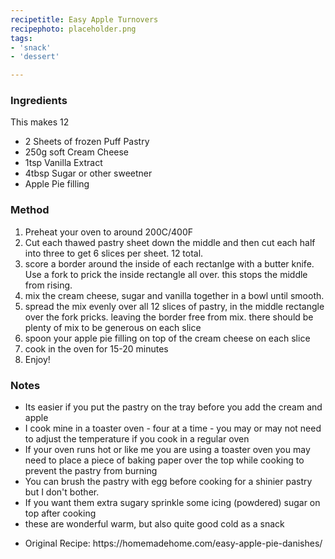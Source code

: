 ```yaml
---
recipetitle: Easy Apple Turnovers
recipephoto: placeholder.png
tags:  
- 'snack'
- 'dessert'

---
```


<!--Ingredients List-->
<h3>Ingredients</h3>

<p>This makes 12</p>
 
<div class="ingredients">
<ul>
<li>2 Sheets of frozen Puff Pastry</li>
<li>250g soft Cream Cheese</li>
<li>1tsp Vanilla Extract</li>
<li>4tbsp Sugar or other sweetner</li>
<li>Apple Pie filling</li>
</ul>
</div>

<!-- Method -->
<h3>Method</h3>
<div class="method">
<ol>
<li>Preheat your oven to around 200C/400F </li>
<li>Cut each thawed pastry sheet down the middle and then cut each half into three to get 6 slices per sheet. 12 total. </li>
<li>score a border around the inside of each rectanlge with a butter knife. Use a fork to prick the inside rectangle all over. this stops the middle from rising.</li>
<li>mix the cream cheese, sugar and vanilla together in a bowl until smooth.</li>
<li>spread the mix evenly over all 12 slices of pastry, in the middle rectangle over the fork pricks. leaving the border free from mix. there should be plenty of mix to be generous on each slice</li>
<li>spoon your apple pie filling on top of the cream cheese on each slice</li>
<li>cook in the oven for 15-20 minutes</li>
<li>Enjoy!</li>
</ol>
</div>

<!-- Notes -->
<h3>Notes</h3>
<div class="notes">
<ul>
<li>Its easier if you put the pastry on the tray before you add the cream and apple</li>
<li>I cook mine in a toaster oven - four at a time - you may or may not need to adjust the temperature if you cook in a regular oven</li>
<li>If your oven runs hot or like me you are using a toaster oven you may need to place a piece of baking paper over the top while cooking to prevent the pastry from burning</li>
<li> You can brush the pastry with egg before cooking for a shinier pastry but I don't bother. </li>
<li>If you want them extra sugary sprinkle some icing (powdered) sugar on top after cooking</li>
<li>these are wonderful warm, but also quite good cold as a snack</li>  
</ul>
</div>

<div class="source">
<ul>
<li>Original Recipe: https://homemadehome.com/easy-apple-pie-danishes/</li>
</ul>
</div>